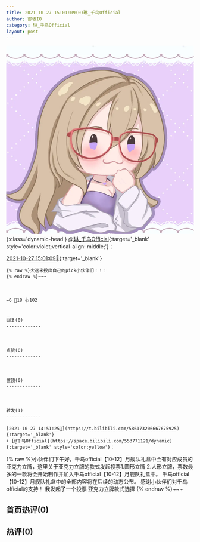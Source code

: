```yaml
---
title: 2021-10-27 15:01:09(0)琳_千鸟Official
author: 御坂IO
category: 琳_千鸟Official
layout: post
---
```


![img](/images/c0a88f85ebd0d056f37b114e0748e69556c8b488.jpg){:class='dynamic-head'}
[@琳_千鸟Official](https://space.bilibili.com/1620923329/dynamic){:target='_blank' style='color:violet;vertical-align: middle;'}：

[2021-10-27 15:01:09🔗](https://t.bilibili.com/586175714925443828){:target='_blank'}

~~~
{% raw %}火速来投出自己的pick小伙伴们！！！
{% endraw %}~~~



↪️6 💬18 👍102


回复(0)
-------------



点赞(0)
-------------



置顶(0)
-------------



转发(1)
-------------

[2021-10-27 14:51:25🔗](https://t.bilibili.com/586173206667675925){:target='_blank'}
+ [@千鸟Official](https://space.bilibili.com/553771121/dynamic){:target='_blank' style='color:yellow'}：
~~~
{% raw %}小伙伴们下午好，千鸟official【10-12】月舰队礼盒中会有对应成员的亚克力立牌，这里关于亚克力立牌的款式发起投票1.圆形立牌 2.人形立牌，票数最多的一款将会开始制作并加入千鸟official【10-12】月舰队礼盒中。
千鸟official【10-12】月舰队礼盒中的全部内容将在后续的动态公布。
感谢小伙伴们对千鸟official的支持！ 我发起了一个投票 ​亚克力立牌款式选择 
{% endraw %}~~~






首页热评(0)
-------------



热评(0)
-------------



